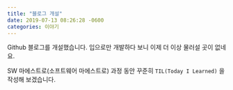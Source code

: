 ```yaml
---
title: "블로그 개설"
date: 2019-07-13 08:26:28 -0600
categories: 이야기
---
```


Github 블로그를 개설했습니다. 입으로만 개발하다 보니 이제 더 이상 물러설 곳이 없네요.

SW 마에스트로(소프트웨어 마에스트로) 과정 동안 꾸준히 `TIL(Today I Learned)` 을 작성해 보겠습니다.
